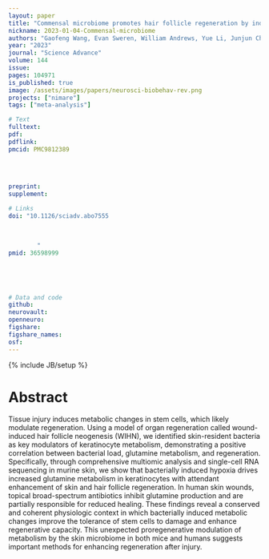 ```yaml
---
layout: paper
title: "Commensal microbiome promotes hair follicle regeneration by inducing keratinocyte HIF-1α signaling and glutamine metabolism"
nickname: 2023-01-04-Commensal-microbiome
authors: "Gaofeng Wang, Evan Sweren, William Andrews, Yue Li, Junjun Chen, Yingchao Xue, Eric Wier, Martin P. Alphonse, Li Luo, Yong Miao, Ruosi Chen, Dongqiang Zeng, Sam Lee, Ang Li, Erika Dare, Dongwon Kim, Nathan K. Archer, Sashank K. Reddy, Linda Resar, Zhiqi Hu, Elizabeth A. Grice, Maureen A. Kane, Luis A. Garza"
year: "2023"
journal: "Science Advance"
volume: 144
issue:
pages: 104971
is_published: true
image: /assets/images/papers/neurosci-biobehav-rev.png
projects: ["nimare"]
tags: ["meta-analysis"]

# Text
fulltext:
pdf:
pdflink:
pmcid: PMC9812389
        
        
        
        
preprint:
supplement:

# Links
doi: "10.1126/sciadv.abo7555
        
        
        
        "
pmid: 36598999
        
        
        
        

# Data and code
github:
neurovault:
openneuro:
figshare:
figshare_names:
osf:
---
```


{% include JB/setup %}

# Abstract

Tissue injury induces metabolic changes in stem cells, which likely modulate regeneration. Using a model of organ regeneration called wound-induced hair follicle neogenesis (WIHN), we identified skin-resident bacteria as key modulators of keratinocyte metabolism, demonstrating a positive correlation between bacterial load, glutamine metabolism, and regeneration. Specifically, through comprehensive multiomic analysis and single-cell RNA sequencing in murine skin, we show that bacterially induced hypoxia drives increased glutamine metabolism in keratinocytes with attendant enhancement of skin and hair follicle regeneration. In human skin wounds, topical broad-spectrum antibiotics inhibit glutamine production and are partially responsible for reduced healing. These findings reveal a conserved and coherent physiologic context in which bacterially induced metabolic changes improve the tolerance of stem cells to damage and enhance regenerative capacity. This unexpected proregenerative modulation of metabolism by the skin microbiome in both mice and humans suggests important methods for enhancing regeneration after injury.
